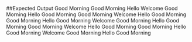 ##Expected Output
Good Morning
Good Morning
Hello
Welcome
Good Morning
Hello
Good Morning
Good Morning
Welcome
Hello
Good Morning
Good Morning
Hello
Good Morning
Welcome
Good Morning
Hello
Good Morning
Good Morning
Welcome
Hello
Good Morning
Good Morning
Hello
Good Morning
Welcome
Good Morning
Hello
Good Morning
